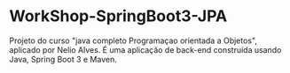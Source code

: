 # WorkShop-SpringBoot3-JPA
Projeto do curso "java completo Programaçao orientada a Objetos", aplicado por Nelio Alves. É uma aplicação de back-end construída usando Java, Spring Boot 3 e Maven. 
